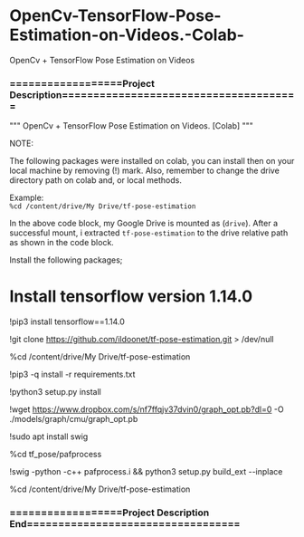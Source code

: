 # OpenCv-TensorFlow-Pose-Estimation-on-Videos.-Colab-
OpenCv + TensorFlow Pose Estimation on Videos

### ==================Project Description======================================
"""
OpenCv + TensorFlow Pose Estimation on Videos. [Colab]
"""

NOTE:

The following packages were installed on colab, you can install then on your 
local machine by removing (!) mark. 
Also, remember to change the drive directory path on colab and, or local methods.

Example: <br>
`%cd /content/drive/My Drive/tf-pose-estimation`

In the above code block, my Google Drive is mounted as (`drive`).
After a successful mount, i extracted `tf-pose-estimation` to the drive relative path as 
shown in the code block.

Install the following packages;

# Install tensorflow version 1.14.0

!pip3 install tensorflow==1.14.0

!git clone https://github.com/ildoonet/tf-pose-estimation.git > /dev/null

%cd /content/drive/My Drive/tf-pose-estimation

!pip3 -q install -r requirements.txt

!python3 setup.py install

!wget https://www.dropbox.com/s/nf7ffqjv37dvin0/graph_opt.pb?dl=0 -O ./models/graph/cmu/graph_opt.pb 

!sudo apt install swig

%cd tf_pose/pafprocess

!swig -python -c++ pafprocess.i && python3 setup.py build_ext --inplace

%cd /content/drive/My Drive/tf-pose-estimation


### ==================Project Description End==================================
